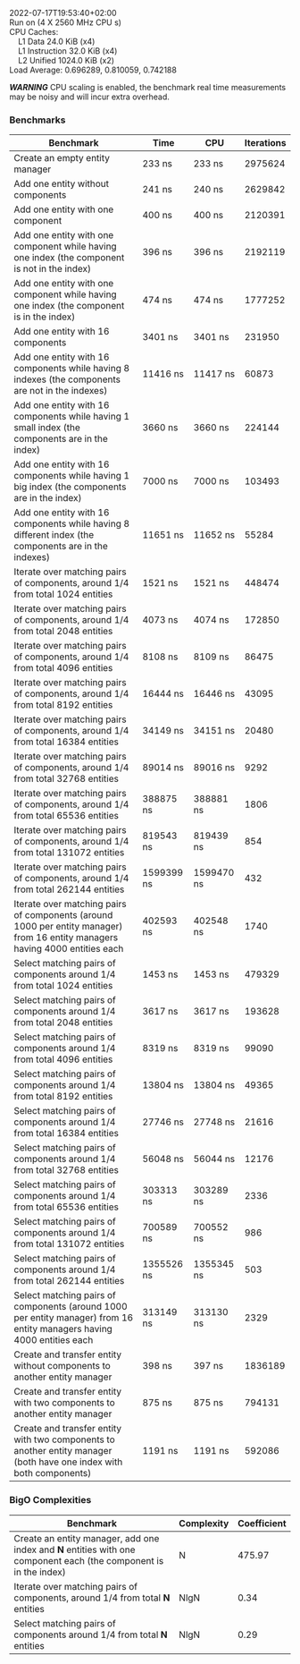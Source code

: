 2022-07-17T19:53:40+02:00  
Run on (4 X 2560 MHz CPU s)  
CPU Caches:  
&nbsp;&nbsp;&nbsp;&nbsp;L1 Data 24.0 KiB (x4)  
&nbsp;&nbsp;&nbsp;&nbsp;L1 Instruction 32.0 KiB (x4)  
&nbsp;&nbsp;&nbsp;&nbsp;L2 Unified 1024.0 KiB (x2)  
Load Average: 0.696289, 0.810059, 0.742188

***WARNING*** CPU scaling is enabled, the benchmark real time measurements may be noisy and will incur extra overhead.

### Benchmarks
Benchmark | Time | CPU | Iterations
--- | --- | --- | ---
Create an empty entity manager | 233 ns | 233 ns | 2975624
Add one entity without components | 241 ns | 240 ns | 2629842
Add one entity with one component | 400 ns | 400 ns | 2120391
Add one entity with one component while having one index (the component is not in the index) | 396 ns | 396 ns | 2192119
Add one entity with one component while having one index (the component is in the index) | 474 ns | 474 ns | 1777252
Add one entity with 16 components | 3401 ns | 3401 ns | 231950
Add one entity with 16 components while having 8 indexes (the components are not in the indexes) | 11416 ns | 11417 ns | 60873
Add one entity with 16 components while having 1 small index (the components are in the index) | 3660 ns | 3660 ns | 224144
Add one entity with 16 components while having 1 big index (the components are in the index) | 7000 ns | 7000 ns | 103493
Add one entity with 16 components while having 8 different index (the components are in the indexes) | 11651 ns | 11652 ns | 55284
Iterate over matching pairs of components, around 1/4 from total 1024 entities | 1521 ns | 1521 ns | 448474
Iterate over matching pairs of components, around 1/4 from total 2048 entities | 4073 ns | 4074 ns | 172850
Iterate over matching pairs of components, around 1/4 from total 4096 entities | 8108 ns | 8109 ns | 86475
Iterate over matching pairs of components, around 1/4 from total 8192 entities | 16444 ns | 16446 ns | 43095
Iterate over matching pairs of components, around 1/4 from total 16384 entities | 34149 ns | 34151 ns | 20480
Iterate over matching pairs of components, around 1/4 from total 32768 entities | 89014 ns | 89016 ns | 9292
Iterate over matching pairs of components, around 1/4 from total 65536 entities | 388875 ns | 388881 ns | 1806
Iterate over matching pairs of components, around 1/4 from total 131072 entities | 819543 ns | 819439 ns | 854
Iterate over matching pairs of components, around 1/4 from total 262144 entities | 1599399 ns | 1599470 ns | 432
Iterate over matching pairs of components (around 1000 per entity manager) from 16 entity managers having 4000 entities each | 402593 ns | 402548 ns | 1740
Select matching pairs of components around 1/4 from total 1024 entities | 1453 ns | 1453 ns | 479329
Select matching pairs of components around 1/4 from total 2048 entities | 3617 ns | 3617 ns | 193628
Select matching pairs of components around 1/4 from total 4096 entities | 8319 ns | 8319 ns | 99090
Select matching pairs of components around 1/4 from total 8192 entities | 13804 ns | 13804 ns | 49365
Select matching pairs of components around 1/4 from total 16384 entities | 27746 ns | 27748 ns | 21616
Select matching pairs of components around 1/4 from total 32768 entities | 56048 ns | 56044 ns | 12176
Select matching pairs of components around 1/4 from total 65536 entities | 303313 ns | 303289 ns | 2336
Select matching pairs of components around 1/4 from total 131072 entities | 700589 ns | 700552 ns | 986
Select matching pairs of components around 1/4 from total 262144 entities | 1355526 ns | 1355345 ns | 503
Select matching pairs of components (around 1000 per entity manager) from 16 entity managers having 4000 entities each | 313149 ns | 313130 ns | 2329
Create and transfer entity without components to another entity manager | 398 ns | 397 ns | 1836189
Create and transfer entity with two components to another entity manager | 875 ns | 875 ns | 794131
Create and transfer entity with two components to another entity manager (both have one index with both components) | 1191 ns | 1191 ns | 592086

### BigO Complexities
Benchmark | Complexity | Coefficient
--- | --- | ---
Create an entity manager, add one index and **N** entities with one component each (the component is in the index) | N | 475.97
Iterate over matching pairs of components, around 1/4 from total **N** entities | NlgN | 0.34
Select matching pairs of components around 1/4 from total **N** entities | NlgN | 0.29
